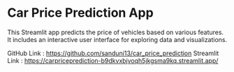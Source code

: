 # Car Price Prediction App #

This Streamlit app predicts the price of vehicles based on various features. It includes an interactive user interface for exploring data and visualizations.

GitHub Link : https://github.com/sanduni13/car_price_prediction
Streamlit Link : https://carpriceprediction-b9dkvxbjvoqh5jkgsma9kq.streamlit.app/
